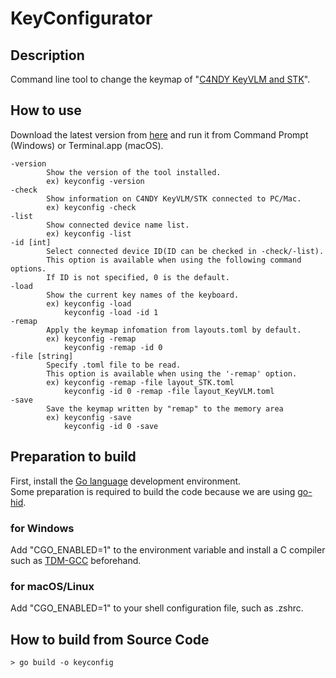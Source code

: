 # KeyConfigurator

## Description
Command line tool to change the keymap of "[C4NDY KeyVLM and STK](https://github.com/yamamo2shun1/C4NDY)".

## How to use
Download the latest version from [here](https://github.com/yamamo2shun1/KeyConfigurator/releases) and run it from Command Prompt (Windows) or Terminal.app (macOS).
```
-version
        Show the version of the tool installed.
        ex) keyconfig -version
-check
        Show information on C4NDY KeyVLM/STK connected to PC/Mac.
        ex) keyconfig -check
-list
        Show connected device name list.
        ex) keyconfig -list
-id [int]
        Select connected device ID(ID can be checked in -check/-list).
        This option is available when using the following command options.
        If ID is not specified, 0 is the default.
-load
        Show the current key names of the keyboard.
        ex) keyconfig -load
            keyconfig -load -id 1
-remap
        Apply the keymap infomation from layouts.toml by default.
        ex) keyconfig -remap
            keyconfig -remap -id 0
-file [string]
        Specify .toml file to be read.
        This option is available when using the '-remap' option.
        ex) keyconfig -remap -file layout_STK.toml
            keyconfig -id 0 -remap -file layout_KeyVLM.toml
-save
        Save the keymap written by "remap" to the memory area
        ex) keyconfig -save
            keyconfig -id 0 -save
```

## Preparation to build
First, install the [Go language](https://go.dev/) development environment.  
Some preparation is required to build the code because we are using [go-hid](https://github.com/sstallion/go-hid).

### for Windows
Add "CGO_ENABLED=1" to the environment variable and install a C compiler such as [TDM-GCC](https://jmeubank.github.io/tdm-gcc/) beforehand.

### for macOS/Linux
Add "CGO_ENABLED=1" to your shell configuration file, such as .zshrc.

## How to build from Source Code
```
> go build -o keyconfig
```
